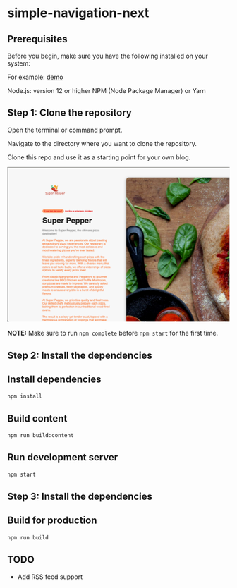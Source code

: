 # simple-navigation-next

## Prerequisites
Before you begin, make sure you have the following installed on your system:

For example:
[demo]([https://www.google.com](https://simple-navigation-next-crcl.vercel.app/))

Node.js: version 12 or higher
NPM (Node Package Manager) or Yarn

## Step 1: Clone the repository
Open the terminal or command prompt.

Navigate to the directory where you want to clone the repository.

Clone this repo and use it as a starting point for your own blog.

![image info](assets/screen-super-pepper.png)


**NOTE:** Make sure to run `npm complete` before `npm start` for the first time.

## Step 2: Install the dependencies

## Install dependencies

```sh
npm install
```

## Build content

```sh
npm run build:content
```

## Run development server

```sh
npm start
```
## Step 3: Install the dependencies

## Build for production

```sh
npm run build
```

## TODO

- Add RSS feed support

